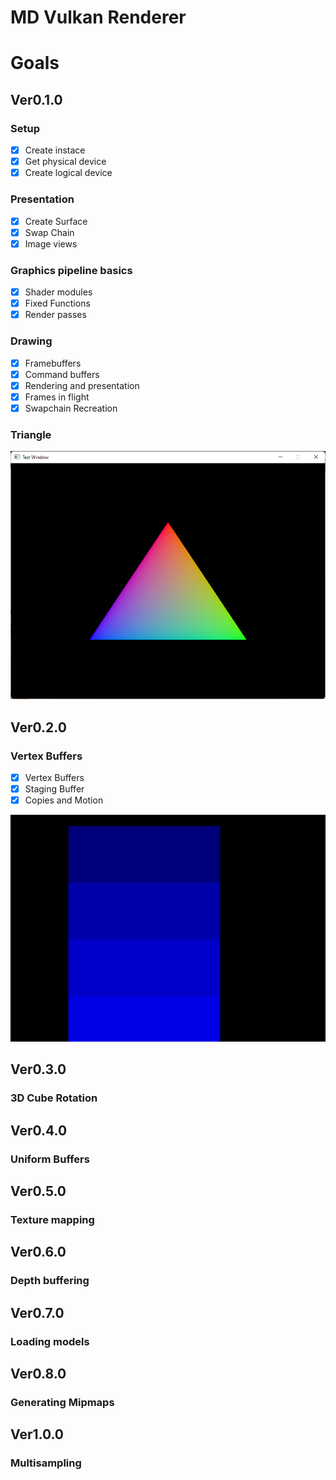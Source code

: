 # MD Vulkan Renderer

# Goals
## Ver0.1.0

### Setup

- [x] Create instace
- [x] Get physical device
- [x] Create logical device

### Presentation

- [x] Create Surface
- [x] Swap Chain
- [x] Image views

### Graphics pipeline basics

- [x] Shader modules
- [x] Fixed Functions
- [x] Render passes

### Drawing

- [x] Framebuffers
- [x] Command buffers
- [x] Rendering and presentation
- [x] Frames in flight
- [x] Swapchain Recreation

### Triangle 

![Triangle VK](img/Triangle.png)

## Ver0.2.0

### Vertex Buffers

- [x] Vertex Buffers
- [x] Staging Buffer
- [x] Copies and Motion

![Motion and copies](img/Motion.gif)

## Ver0.3.0

### 3D Cube Rotation

## Ver0.4.0

### Uniform Buffers

## Ver0.5.0

### Texture mapping

## Ver0.6.0

### Depth buffering

## Ver0.7.0

### Loading models

## Ver0.8.0

### Generating Mipmaps

## Ver1.0.0

### Multisampling